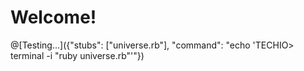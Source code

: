 # Welcome!

@[Testing...]({"stubs": ["universe.rb"], "command": "echo 'TECHIO> terminal -i \"ruby universe.rb\"'"})

